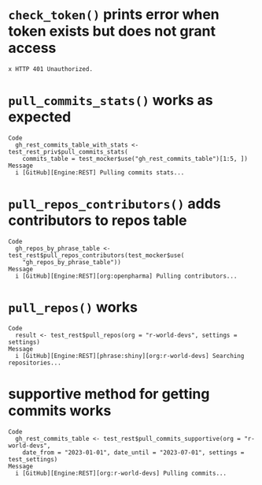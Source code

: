 # `check_token()` prints error when token exists but does not grant access

    x HTTP 401 Unauthorized.

# `pull_commits_stats()` works as expected

    Code
      gh_rest_commits_table_with_stats <- test_rest_priv$pull_commits_stats(
        commits_table = test_mocker$use("gh_rest_commits_table")[1:5, ])
    Message
      i [GitHub][Engine:REST] Pulling commits stats...

# `pull_repos_contributors()` adds contributors to repos table

    Code
      gh_repos_by_phrase_table <- test_rest$pull_repos_contributors(test_mocker$use(
        "gh_repos_by_phrase_table"))
    Message
      i [GitHub][Engine:REST][org:openpharma] Pulling contributors...

# `pull_repos()` works

    Code
      result <- test_rest$pull_repos(org = "r-world-devs", settings = settings)
    Message
      i [GitHub][Engine:REST][phrase:shiny][org:r-world-devs] Searching repositories...

# supportive method for getting commits works

    Code
      gh_rest_commits_table <- test_rest$pull_commits_supportive(org = "r-world-devs",
        date_from = "2023-01-01", date_until = "2023-07-01", settings = test_settings)
    Message
      i [GitHub][Engine:REST][org:r-world-devs] Pulling commits...

